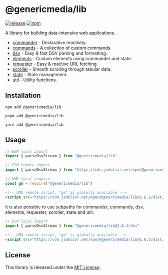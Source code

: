# @genericmedia/lib

[![release](https://img.shields.io/github/actions/workflow/status/genericmedia24/lib/release.yaml?color=%234c1&label=release)](https://github.com/genericmedia24/lib/actions/workflows/release.yaml)
[![npm](https://img.shields.io/npm/v/%40genericmedia%2Flib?color=%234c1&label=npm)](https://www.npmjs.com/genericmedia24/lib)

A library for building data-intensive web applications.

- [commander](./src/commander/README.md) - Declarative reactivity.
- [commands](./src/commands/README.md) - A collection of custom commands.
- [dsv](./src/dsv/README.md) - Easy & fast DSV parsing and formatting.
- [elements](./src/elements/README.md) - Custom elements using commander and state.
- [requester](./src/requester/README.md) - Easy & reactive URL fetching.
- [scroller](./src/scroller/README.md) - Smooth scrolling through tabular data.
- [state](./src/state/README.md) - State management.
- [util](./src/util/README.md) - Utility functions.

## Installation

```shell
npm add @genericmedia/lib
```

```shell
pnpm add @genericmedia/lib
```

```shell
yarn add @genericmedia/lib
```

## Usage

```javascript
// ESM local import
import { parseDsvStream } from "@genericmedia/lib"
```

```javascript
// ESM remote import
import { parseDsvStream } from "https://cdn.jsdelivr.net/npm/@genericmedia/lib@1.6.1/+esm"
```

```javascript
// UMD local require
const gm = require("@genericmedia/lib")
```

```html
<!-- UMD remote script, "gm" is globally available -->
<script src="https://cdn.jsdelivr.net/npm/@genericmedia/lib@1.6.1/dist/browser.min.js"></script>
```

It is also possible to use subpaths for commander, commands, dsv, elements, requester, scroller, state and util.

```javascript
// ESM local import
import { parseDsvStream } from "@genericmedia/lib@1.6.1/dsv"
```

```html
<!-- UMD remote script, "gm" is globally available -->
<script src="https://cdn.jsdelivr.net/npm/@genericmedia/lib@1.6.1/dist/dsv.min.js"></script>
```

## License

This library is released under the [MIT License](LICENSE).
